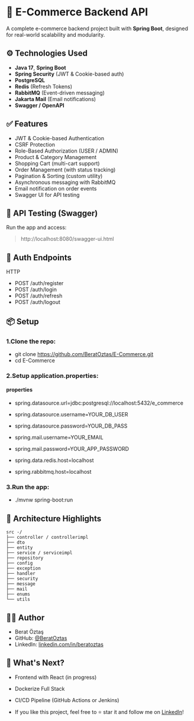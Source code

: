 # 🛒 E-Commerce Backend API

A complete e-commerce backend project built with **Spring Boot**, designed for real-world scalability and modularity.

## ⚙️ Technologies Used

- **Java 17**, **Spring Boot**
- **Spring Security** (JWT & Cookie-based auth)
- **PostgreSQL**
- **Redis** (Refresh Tokens)
- **RabbitMQ** (Event-driven messaging)
- **Jakarta Mail** (Email notifications)
- **Swagger / OpenAPI**

## ✅ Features

- JWT & Cookie-based Authentication
- CSRF Protection
- Role-Based Authorization (USER / ADMIN)
- Product & Category Management
- Shopping Cart (multi-cart support)
- Order Management (with status tracking)
- Pagination & Sorting (custom utility)
- Asynchronous messaging with RabbitMQ
- Email notification on order events
- Swagger UI for API testing

## 🧪 API Testing (Swagger)

Run the app and access:
> http://localhost:8080/swagger-ui.html

## 🔐 Auth Endpoints

HTTP 
- POST /auth/register
- POST /auth/login
- POST /auth/refresh
- POST /auth/logout

## 📦 Setup
### 1.Clone the repo:

- git clone  https://github.com/BeratOztas/E-Commerce.git
- cd E-Commerce


### 2.Setup application.properties:

#### properties

- spring.datasource.url=jdbc:postgresql://localhost:5432/e_commerce
- spring.datasource.username=YOUR_DB_USER
- spring.datasource.password=YOUR_DB_PASS

- spring.mail.username=YOUR_EMAIL
- spring.mail.password=YOUR_APP_PASSWORD

- spring.data.redis.host=localhost
- spring.rabbitmq.host=localhost

### 3.Run the app:

- ./mvnw spring-boot:run

## 🧠 Architecture Highlights

 ```
src -/
├── controller / controllerimpl
├── dto
├── entity
├── service / serviceimpl
├── repository
├── config
├── exception
├── handler
├── security
├── message
├── mail
├── enums
└── utils
```

## 👨‍💻 Author
- Berat Öztaş
- GitHub: [@BeratOztas](https://github.com/BeratOztas)
- LinkedIn: [linkedin.com/in/beratoztas](https://linkedin.com/in/beratoztas)

## 🚀 What's Next?

- Frontend with React (in progress)

- Dockerize Full Stack

- CI/CD Pipeline (GitHub Actions or Jenkins)

- If you like this project, feel free to ⭐ star it and follow me on [LinkedIn](https://linkedin.com/in/beratoztas)!